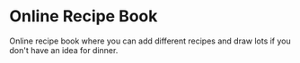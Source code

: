 # Online Recipe Book

Online recipe book where you can add different recipes and draw lots if you don't have an idea for dinner.
